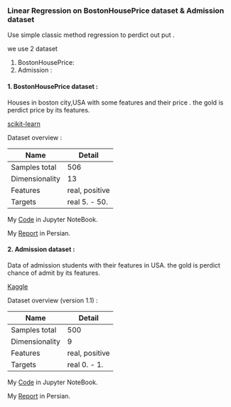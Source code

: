 ### Linear Regression on BostonHousePrice dataset & Admission dataset
Use simple classic method regression to perdict out put .

we use 2 dataset 
1. BostonHousePrice: 
2. Admission : 

#### 1. BostonHousePrice dataset :
Houses in boston city,USA with some features and their price . the gold is perdict price by its features.

[scikit-learn](https://scikit-learn.org/stable/modules/generated/sklearn.datasets.load_boston.html)

Dataset overview :

 Name          | Detail
-------------  | -------------
Samples total  | 506
Dimensionality | 13
Features       | real, positive
Targets        | real 5. - 50.

My [Code](https://github.com/alisharifi2000/Machine-learning-course-sbu/blob/master/Project1/linear_regression.ipynb) in Jupyter NoteBook.

My [Report](https://github.com/alisharifi2000/Machine-learning-course-sbu/blob/master/Project1/housing.pdf) in Persian.

#### 2. Admission dataset :
Data of admission students with their features in USA. the gold is perdict chance of admit by its features.

[Kaggle](https://www.kaggle.com/mohansacharya/graduate-admissions)

Dataset overview (version 1.1) :

 Name          | Detail
-------------  | -------------
Samples total  | 500
Dimensionality | 9
Features       | real, positive
Targets        | real 0. - 1.

My [Code](https://github.com/alisharifi2000/Machine-learning-course-sbu/blob/master/Project1/linear_regression1.ipynb) in Jupyter NoteBook.

My [Report](https://github.com/alisharifi2000/Machine-learning-course-sbu/blob/master/Project1/Admission_Predict.pdf) in Persian.
